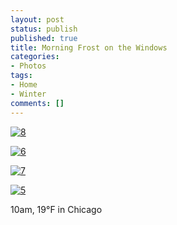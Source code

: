 ```yaml
---
layout: post
status: publish
published: true
title: Morning Frost on the Windows
categories:
- Photos
tags:
- Home
- Winter
comments: []
---
```


<a href="{{ site.dropbox_path }}/large/posts/misc/8.jpg"><img class="alignnone  wp-image-592" alt="8" src="{{ site.dropbox_path }}/thumbs/posts/misc/8.jpg"   /></a>


<a href="{{ site.dropbox_path }}/large/posts/misc/6.jpg"><img class="alignnone  wp-image-590" alt="6" src="{{ site.dropbox_path }}/thumbs/posts/misc/6.jpg"   /></a>


<a href="{{ site.dropbox_path }}/large/posts/misc/7.jpg"><img class="alignnone  wp-image-591" alt="7" src="{{ site.dropbox_path }}/thumbs/posts/misc/7.jpg"   /></a>


<a href="{{ site.dropbox_path }}/large/posts/misc/5.jpg"><img class="alignnone size-large wp-image-589" alt="5" src="{{ site.dropbox_path }}/thumbs/posts/misc/5.jpg"   /></a>


10am, 19&deg;F in Chicago

